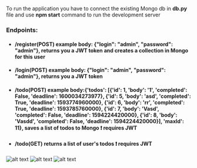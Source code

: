 To run the application you have to connect the existing Mongo db in **db.py** file and use **npm start** command to run the development server

### Endpoints:
* #### /register(POST)         example body: {"login": "admin", "password": "admin"}, returns you a JWT token and creates a collection in Mongo for this user 
* #### /login(POST)         example body: {"login": "admin", "password": "admin"}, returns you a JWT token
* #### /todo(POST)         example body:{'todos': [{'id': 1, 'body': '1', 'completed': False, 'deadline': 1600034273977}, {'id': 5, 'body': 'asd', 'completed': True, 'deadline': 1593774960000}, {'id': 6, 'body': 'rr', 'completed': True, 'deadline': 1593785760000}, {'id': 7, 'body': 'Vasd', 'completed': False, 'deadline': 1594224420000}, {'id': 8, 'body': 'Vasdd', 'completed': False, 'deadline': 1594224420000}], 'maxId': 11}, saves a list of todos to Mongo :exclamation: requires JWT
* #### /todo(GET)        returns a list of user's todos :exclamation: requires JWT
![alt text](https://imgur.com/JoTTVUL)
![alt text](https://imgur.com/TelLX8y)
![alt text](https://imgur.com/tZWS0XB)
